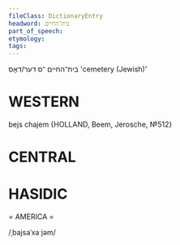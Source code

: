 ```yaml
---
fileClass: DictionaryEntry
headword: בית־החיים
part_of_speech: 
etymology: 
tags: 
---
```

בית־החיים
־ס
דער/דאָס
'cemetery (Jewish)'

WESTERN
========

bejs chajem {HOLLAND, Beem, Jerosche, №512}

CENTRAL
========

HASIDIC
=======
= AMERICA = 

/ˌbajsaˈxaˑjəm/